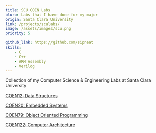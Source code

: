 ```yaml
---
title: SCU COEN Labs
blurb: Labs that I have done for my major
origin: Santa Clara University
link: /projects/sculabs/
image: /assets/images/scu.png
priority: 5

github_link: https://github.com/sipneat
skills:
    - C
    - C++
    - ARM Assembly
    - Verilog
---
```


Collection of my Computer Science & Engineering Labs at Santa Clara University

[COEN12: Data Structures](https://github.com/sipneat)

[COEN20: Embedded Systems](https://github.com/sipneat)

[COEN79: Object Oriented Programming](https://github.com/sipneat)

[COEN122: Computer Architecture](https://github.com/sipneat)
